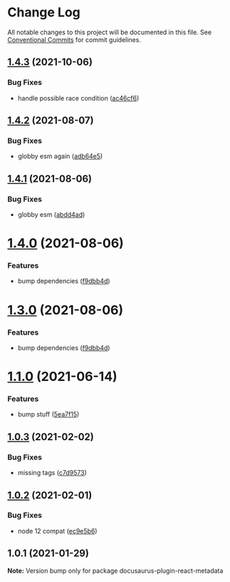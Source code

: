# Change Log

All notable changes to this project will be documented in this file.
See [Conventional Commits](https://conventionalcommits.org) for commit guidelines.

## [1.4.3](https://github.com/4Catalyzer/docusaurus-plugin-react-metadata/compare/v1.4.2...v1.4.3) (2021-10-06)


### Bug Fixes

* handle possible race condition ([ac46cf6](https://github.com/4Catalyzer/docusaurus-plugin-react-metadata/commit/ac46cf6a268b9b530ce9a19ac79dcd57b27b2c7b))





## [1.4.2](https://github.com/4Catalyzer/docusaurus-plugin-react-metadata/compare/v1.4.1...v1.4.2) (2021-08-07)


### Bug Fixes

* globby esm again ([adb64e5](https://github.com/4Catalyzer/docusaurus-plugin-react-metadata/commit/adb64e54ad4592c6e81b1c7b3a8ed2438a4e096f))





## [1.4.1](https://github.com/4Catalyzer/docusaurus-plugin-react-metadata/compare/v1.4.0...v1.4.1) (2021-08-06)


### Bug Fixes

* globby esm ([abdd4ad](https://github.com/4Catalyzer/docusaurus-plugin-react-metadata/commit/abdd4addb25f245e059a1ca5089b125069eb6f2a))





# [1.4.0](https://github.com/4Catalyzer/docusaurus-plugin-react-metadata/compare/v1.2.0...v1.4.0) (2021-08-06)


### Features

* bump dependencies ([f9dbb4d](https://github.com/4Catalyzer/docusaurus-plugin-react-metadata/commit/f9dbb4d42f41d25b78d53e7465a6cc737f7a1290))





# [1.3.0](https://github.com/4Catalyzer/docusaurus-plugin-react-metadata/compare/v1.2.0...v1.3.0) (2021-08-06)


### Features

* bump dependencies ([f9dbb4d](https://github.com/4Catalyzer/docusaurus-plugin-react-metadata/commit/f9dbb4d42f41d25b78d53e7465a6cc737f7a1290))





# [1.1.0](https://github.com/4Catalyzer/docusaurus-plugin-react-metadata/compare/v1.0.3...v1.1.0) (2021-06-14)


### Features

* bump stuff ([5ea7f15](https://github.com/4Catalyzer/docusaurus-plugin-react-metadata/commit/5ea7f150ac3a18f0a0810ce48373cee04164803c))





## [1.0.3](https://github.com/4Catalyzer/docusaurus-plugin-react-metadata/compare/v1.0.2...v1.0.3) (2021-02-02)

### Bug Fixes

- missing tags ([c7d9573](https://github.com/4Catalyzer/docusaurus-plugin-react-metadata/commit/c7d95735bf0e40bc7ed0dfbd4f57456bf69fd854))

## [1.0.2](https://github.com/4Catalyzer/docusaurus-plugin-react-metadata/compare/v1.0.1...v1.0.2) (2021-02-01)

### Bug Fixes

- node 12 compat ([ec9e5b6](https://github.com/4Catalyzer/docusaurus-plugin-react-metadata/commit/ec9e5b6f261df36e65dc1ca72edd78de2fab4c68))

## 1.0.1 (2021-01-29)

**Note:** Version bump only for package docusaurus-plugin-react-metadata
